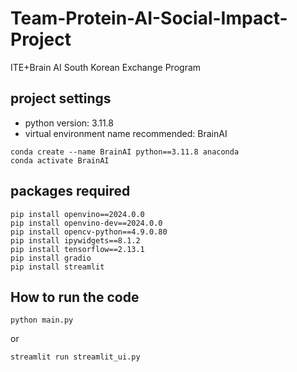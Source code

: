 # Team-Protein-AI-Social-Impact-Project
ITE+Brain AI South Korean Exchange Program

## project settings
- python version: 3.11.8
- virtual environment name recommended: BrainAI
```
conda create --name BrainAI python==3.11.8 anaconda
conda activate BrainAI
```

## packages required
```
pip install openvino==2024.0.0
pip install openvino-dev==2024.0.0
pip install opencv-python==4.9.0.80
pip install ipywidgets==8.1.2
pip install tensorflow==2.13.1
pip install gradio
pip install streamlit
```

## How to run the code
```
python main.py
```
or 
```
streamlit run streamlit_ui.py
```